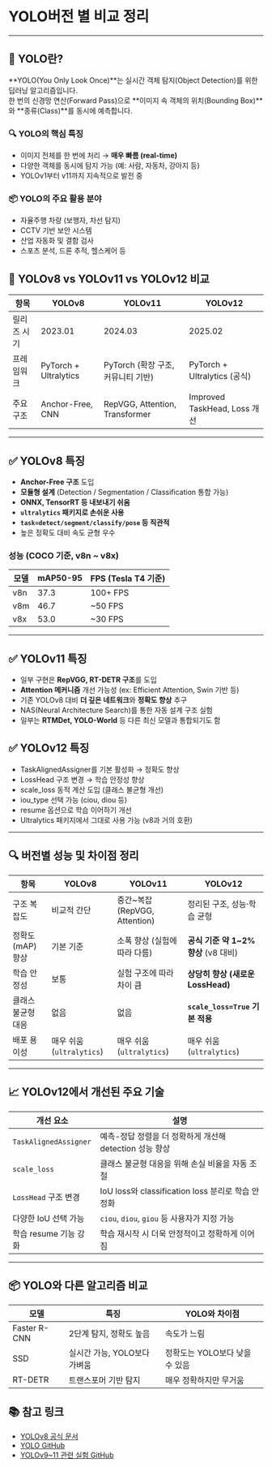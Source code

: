# YOLO버전 별 비교 정리
---

## 🧠 YOLO란?

**YOLO(You Only Look Once)**는 실시간 객체 탐지(Object Detection)를 위한 딥러닝 알고리즘입니다.  
한 번의 신경망 연산(Forward Pass)으로 **이미지 속 객체의 위치(Bounding Box)**와 **종류(Class)**를 동시에 예측합니다.

### 🔍 YOLO의 핵심 특징

- 이미지 전체를 한 번에 처리 → **매우 빠름 (real-time)**
- 다양한 객체를 동시에 탐지 가능 (예: 사람, 자동차, 강아지 등)
- YOLOv1부터 v11까지 지속적으로 발전 중

### 📦 YOLO의 주요 활용 분야

- 자율주행 차량 (보행자, 차선 탐지)
- CCTV 기반 보안 시스템
- 산업 자동화 및 결함 검사
- 스포츠 분석, 드론 추적, 헬스케어 등


## 🧠 YOLOv8 vs YOLOv11 vs YOLOv12 비교
| 항목     | YOLOv8                | YOLOv11                        | YOLOv12                    |
| ------ | --------------------- | ------------------------------ | -------------------------- |
| 릴리즈 시기 | 2023.01               | 2024.03                        | 2025.02                |
| 프레임워크  | PyTorch + Ultralytics | PyTorch (확장 구조, 커뮤니티 기반)       | PyTorch + Ultralytics (공식) |
| 주요 구조  | Anchor-Free, CNN      | RepVGG, Attention, Transformer | Improved TaskHead, Loss 개선 |
---

## ✅ YOLOv8 특징

- **Anchor-Free 구조** 도입  
- **모듈형 설계** (Detection / Segmentation / Classification 통합 가능)  
- **ONNX, TensorRT 등 내보내기 쉬움**  
- **`ultralytics` 패키지로 손쉬운 사용**  
- **`task=detect/segment/classify/pose` 등 직관적**  
- 높은 정확도 대비 속도 균형 우수  

### 성능 (COCO 기준, v8n ~ v8x)

| 모델 | mAP50-95 | FPS (Tesla T4 기준) |
|------|----------|----------------------|
| v8n  | 37.3     | 100+ FPS             |
| v8m  | 46.7     | ~50 FPS              |
| v8x  | 53.0     | ~30 FPS              |

---
## ✅ YOLOv11 특징 
- 일부 구현은 **RepVGG, RT-DETR 구조**를 도입
- **Attention 메커니즘** 개선 가능성 (ex: Efficient Attention, Swin 기반 등)
- 기존 YOLOv8 대비 **더 깊은 네트워크**와 **정확도 향상** 추구
- NAS(Neural Architecture Search)를 통한 자동 설계 구조 실험
- 일부는 **RTMDet, YOLO-World** 등 다른 최신 모델과 통합되기도 함

## ✅ YOLOv12 특징
- TaskAlignedAssigner를 기본 활성화 → 정확도 향상
- LossHead 구조 변경 → 학습 안정성 향상
- scale_loss 동적 계산 도입 (클래스 불균형 개선)
- iou_type 선택 가능 (ciou, diou 등)
- resume 옵션으로 학습 이어하기 개선
- Ultralytics 패키지에서 그대로 사용 가능 (v8과 거의 호환)
---

## 🔍 버전별 성능 및 차이점 정리
| 항목          | YOLOv8                | YOLOv11                    | YOLOv12                      |
| ----------- | --------------------- | -------------------------- | ---------------------------- |
| 구조 복잡도      | 비교적 간단                | 중간\~복잡 (RepVGG, Attention) | 정리된 구조, 성능·학습 균형             |
| 정확도(mAP) 향상 | 기본 기준                 | 소폭 향상 (실험에 따라 다름)          | **공식 기준 약 1\~2% 향상** (v8 대비) |
| 학습 안정성      | 보통                    | 실험 구조에 따라 차이 큼             | **상당히 향상 (새로운 LossHead)**      |
| 클래스 불균형 대응  | 없음                    | 없음                         | **`scale_loss=True` 기본 적용**  |
| 배포 용이성      | 매우 쉬움 (`ultralytics`)  | 매우 쉬움 (`ultralytics`) | 매우 쉬움 (`ultralytics`) |                                                                 |


---

## 📈 YOLOv12에서 개선된 주요 기술
| 개선 요소                 | 설명                                       |
| --------------------- | ---------------------------------------- |
| `TaskAlignedAssigner` | 예측-정답 정렬을 더 정확하게 개선해 detection 성능 향상     |
| `scale_loss`          | 클래스 불균형 대응을 위해 손실 비율을 자동 조절              |
| `LossHead` 구조 변경      | IoU loss와 classification loss 분리로 학습 안정화 |
| 다양한 IoU 선택 가능         | `ciou`, `diou`, `giou` 등 사용자가 지정 가능      |
| 학습 resume 기능 강화       | 학습 재시작 시 더욱 안정적이고 정확하게 이어짐               |

---
## 📦 YOLO와 다른 알고리즘 비교 
| 모델           | 특징                 | YOLO와 차이점           |
| ------------ | ------------------ | ------------------- |
| Faster R-CNN | 2단계 탐지, 정확도 높음     | 속도가 느림              |
| SSD          | 실시간 가능, YOLO보다 가벼움 | 정확도는 YOLO보다 낮을 수 있음 |
| RT-DETR      | 트랜스포머 기반 탐지        | 매우 정확하지만 무거움        |


## 📚 참고 링크

- [YOLOv8 공식 문서](https://docs.ultralytics.com/)
- [YOLO GitHub](https://github.com/ultralytics/ultralytics)
- [YOLOv9~11 관련 실험 GitHub](https://github.com/WongKinYiu)
  




